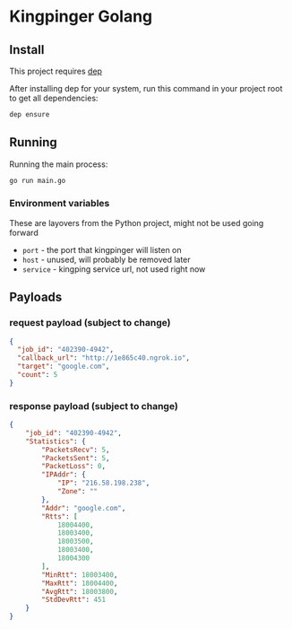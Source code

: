 # Kingpinger Golang

## Install
This project requires [dep](https://github.com/golang/dep)

After installing dep for your system, run this command in your project root to get all dependencies:
```bash
dep ensure
```

## Running

Running the main process:
```bash
go run main.go
```

### Environment variables

These are layovers from the Python project, might not be used going forward

- `port` - the port that kingpinger will listen on
- `host` - unused, will probably be removed later
- `service` - kingping service url, not used right now

## Payloads

### request payload (subject to change)
```json
{
  "job_id": "402390-4942",
  "callback_url": "http://1e865c40.ngrok.io",
  "target": "google.com",
  "count": 5
}
```

### response payload (subject to change)
```json
{
    "job_id": "402390-4942",
    "Statistics": {
        "PacketsRecv": 5,
        "PacketsSent": 5,
        "PacketLoss": 0,
        "IPAddr": {
            "IP": "216.58.198.238",
            "Zone": ""
        },
        "Addr": "google.com",
        "Rtts": [
            18004400,
            18003400,
            18003500,
            18003400,
            18004300
        ],
        "MinRtt": 18003400,
        "MaxRtt": 18004400,
        "AvgRtt": 18003800,
        "StdDevRtt": 451
    }
}
```